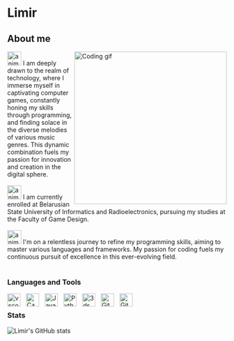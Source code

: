 #  Limir

## About me
<p>
 <img align="right" width="350" src="https://user-images.githubusercontent.com/74038190/212284164-662b26f5-a2e4-49cb-b675-4af56e609afa.gif" alt="Coding gif" />
  <img src="https://fonts.gstatic.com/s/e/notoemoji/latest/2764_fe0f_200d_1f525/512.gif" alt="animated flaming heart emoji" width="32" height="32"> I am deeply drawn to the realm of technology, where I immerse myself in captivating computer games, constantly honing my skills through programming, and finding solace in the diverse melodies of various music genres. This dynamic combination fuels my passion for innovation and creation in the digital sphere.<br/><br/>
  <img src="https://fonts.gstatic.com/s/e/notoemoji/latest/1f393/512.gif" alt="animated square academic cap amoji" width="32" height="32"> I am currently enrolled at Belarusian State University of Informatics and Radioelectronics, pursuing my studies at the Faculty of Game Design.<br/><br/>
  <img src="https://fonts.gstatic.com/s/e/notoemoji/latest/1f30e/512.gif" alt="animated globe emoji" width="32" height="32"> I'm on a relentless journey to refine my programming skills, aiming to master various languages and frameworks. My passion for coding fuels my continuous pursuit of excellence in this ever-evolving field.<br/><br/>
</p>

### Languages and Tools

<img align="left" alt="vscode" width="30px" style="padding-right:10px;" src="https://cdn.jsdelivr.net/gh/devicons/devicon@latest/icons/vscode/vscode-original.svg" />
<img align="left" alt="C++" width="30px" style="padding-right:10px;" src="https://cdn.jsdelivr.net/gh/devicons/devicon@latest/icons/cplusplus/cplusplus-original.svg" />
<img align="left" alt="Java" width="30px" style="padding-right:10px;" src="https://cdn.jsdelivr.net/gh/devicons/devicon/icons/java/java-original.svg"/>
<img align="left" alt="Python" width="30px" style="padding-right:10px;" src="https://cdn.jsdelivr.net/gh/devicons/devicon/icons/python/python-plain.svg" />
<img align="left" alt="3dsMax" width="30px" style="padding-right:10px;" src="https://cdn.jsdelivr.net/gh/devicons/devicon@latest/icons/threedsmax/threedsmax-original.svg" />
<img align="left" alt="Git" width="30px" style="padding-right:10px;" src="https://cdn.jsdelivr.net/gh/devicons/devicon@latest/icons/git/git-original.svg" />
<img align="left" alt="GitHub" width="30px" style="padding-right:10px;" src="https://cdn.jsdelivr.net/gh/devicons/devicon@latest/icons/github/github-original.svg" />
<br />

### Stats

![Limir's GitHub stats](https://github-readme-stats.vercel.app/api?username=L1mir&show_icons=true&theme=material-palenight)

<!-- ![GitHub Streak](https://streak-stats.demolab.com?user=L1mir&theme=material-palenight&border_radius=4.5) -->